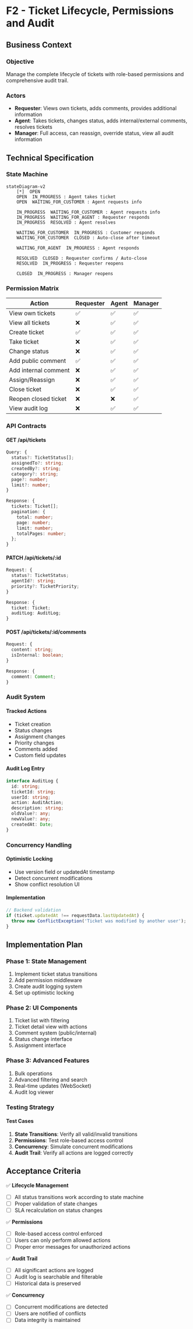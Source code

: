 # F2 - Ticket Lifecycle, Permissions and Audit

## Business Context

### Objective
Manage the complete lifecycle of tickets with role-based permissions and comprehensive audit trail.

### Actors
- **Requester**: Views own tickets, adds comments, provides additional information
- **Agent**: Takes tickets, changes status, adds internal/external comments, resolves tickets
- **Manager**: Full access, can reassign, override status, view all audit information

## Technical Specification

### State Machine

```mermaid
stateDiagram-v2
    [*]  OPEN
    OPEN  IN_PROGRESS : Agent takes ticket
    OPEN  WAITING_FOR_CUSTOMER : Agent requests info
    
    IN_PROGRESS  WAITING_FOR_CUSTOMER : Agent requests info
    IN_PROGRESS  WAITING_FOR_AGENT : Requester responds
    IN_PROGRESS  RESOLVED : Agent resolves
    
    WAITING_FOR_CUSTOMER  IN_PROGRESS : Customer responds
    WAITING_FOR_CUSTOMER  CLOSED : Auto-close after timeout
    
    WAITING_FOR_AGENT  IN_PROGRESS : Agent responds
    
    RESOLVED  CLOSED : Requester confirms / Auto-close
    RESOLVED  IN_PROGRESS : Requester reopens
    
    CLOSED  IN_PROGRESS : Manager reopens
```

### Permission Matrix

| Action | Requester | Agent | Manager |
|--------|-----------|-------|---------|
| View own tickets | ✅ | ✅ | ✅ |
| View all tickets | ❌ | ✅ | ✅ |
| Create ticket | ✅ | ✅ | ✅ |
| Take ticket | ❌ | ✅ | ✅ |
| Change status | ❌ | ✅ | ✅ |
| Add public comment | ✅ | ✅ | ✅ |
| Add internal comment | ❌ | ✅ | ✅ |
| Assign/Reassign | ❌ | ✅ | ✅ |
| Close ticket | ❌ | ✅ | ✅ |
| Reopen closed ticket | ❌ | ❌ | ✅ |
| View audit log | ❌ | ✅ | ✅ |

### API Contracts

#### GET /api/tickets
```typescript
Query: {
  status?: TicketStatus[];
  assignedTo?: string;
  createdBy?: string;
  category?: string;
  page?: number;
  limit?: number;
}

Response: {
  tickets: Ticket[];
  pagination: {
    total: number;
    page: number;
    limit: number;
    totalPages: number;
  };
}
```

#### PATCH /api/tickets/:id
```typescript
Request: {
  status?: TicketStatus;
  agentId?: string;
  priority?: TicketPriority;
}

Response: {
  ticket: Ticket;
  auditLog: AuditLog;
}
```

#### POST /api/tickets/:id/comments
```typescript
Request: {
  content: string;
  isInternal: boolean;
}

Response: {
  comment: Comment;
}
```

### Audit System

#### Tracked Actions
- Ticket creation
- Status changes
- Assignment changes
- Priority changes
- Comments added
- Custom field updates

#### Audit Log Entry
```typescript
interface AuditLog {
  id: string;
  ticketId: string;
  userId: string;
  action: AuditAction;
  description: string;
  oldValue?: any;
  newValue?: any;
  createdAt: Date;
}
```

### Concurrency Handling

#### Optimistic Locking
- Use version field or updatedAt timestamp
- Detect concurrent modifications
- Show conflict resolution UI

#### Implementation
```typescript
// Backend validation
if (ticket.updatedAt !== requestData.lastUpdatedAt) {
  throw new ConflictException('Ticket was modified by another user');
}
```

## Implementation Plan

### Phase 1: State Management
1. Implement ticket status transitions
2. Add permission middleware
3. Create audit logging system
4. Set up optimistic locking

### Phase 2: UI Components
1. Ticket list with filtering
2. Ticket detail view with actions
3. Comment system (public/internal)
4. Status change interface
5. Assignment interface

### Phase 3: Advanced Features
1. Bulk operations
2. Advanced filtering and search
3. Real-time updates (WebSocket)
4. Audit log viewer

### Testing Strategy

#### Test Cases
1. **State Transitions**: Verify all valid/invalid transitions
2. **Permissions**: Test role-based access control
3. **Concurrency**: Simulate concurrent modifications
4. **Audit Trail**: Verify all actions are logged correctly

## Acceptance Criteria

✅ **Lifecycle Management**
- [ ] All status transitions work according to state machine
- [ ] Proper validation of state changes
- [ ] SLA recalculation on status changes

✅ **Permissions**
- [ ] Role-based access control enforced
- [ ] Users can only perform allowed actions
- [ ] Proper error messages for unauthorized actions

✅ **Audit Trail**
- [ ] All significant actions are logged
- [ ] Audit log is searchable and filterable
- [ ] Historical data is preserved

✅ **Concurrency**
- [ ] Concurrent modifications are detected
- [ ] Users are notified of conflicts
- [ ] Data integrity is maintained
